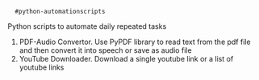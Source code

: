       #python-automationscripts
Python scripts to automate daily repeated tasks

1. PDF-Audio Convertor. Use PyPDF library to read text from the pdf file and then convert it into speech or save as audio file
2. YouTube Downloader. Download a single youtube link or a list of youtube links
